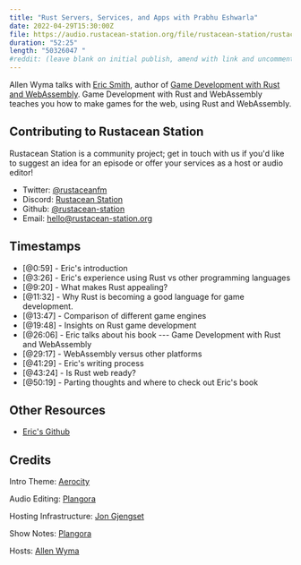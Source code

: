 ```yaml
---
title: "Rust Servers, Services, and Apps with Prabhu Eshwarla"
date: 2022-04-29T15:30:00Z
file: https://audio.rustacean-station.org/file/rustacean-station/rustacean-station-e066-eric-smith.mp3
duration: "52:25"
length: "50326047 "
#reddit: (leave blank on initial publish, amend with link and uncomment this line after Reddit thread has been posted)
---
```

Allen Wyma talks with [Eric Smith](https://twitter.com/paytonrules), author of [Game Development with Rust and WebAssembly](https://www.packtpub.com/product/game-development-with-rust-and-webassembly/9781801070973). Game Development with Rust and WebAssembly teaches you how to make games for the web, using Rust and WebAssembly.

## Contributing to Rustacean Station

Rustacean Station is a community project; get in touch with us if you'd like to suggest an idea for an episode or offer your services as a host or audio editor!

- Twitter: [@rustaceanfm](https://twitter.com/rustaceanfm)
- Discord: [Rustacean Station](https://discord.gg/cHc3Gyc)
- Github: [@rustacean-station](https://github.com/rustacean-station/)
- Email: [hello@rustacean-station.org](mailto:hello@rustacean-station.org)

## Timestamps 
- [@0:59] - Eric's introduction
- [@3:26] - Eric's experience using Rust vs other programming languages
- [@9:20] - What makes Rust appealing?
- [@11:32] - Why Rust is becoming a good language for game development.
- [@13:47] - Comparison of different game engines
- [@19:48] - Insights on Rust game development
- [@26:06] - Eric talks about his book --- Game Development with Rust and WebAssembly
- [@29:17] - WebAssembly versus other platforms
- [@41:29] - Eric's writing process
- [@43:24] - Is Rust web ready?
- [@50:19] - Parting thoughts and where to check out Eric's book

## Other Resources
- [Eric's Github](https://github.com/paytonrules)

## Credits
Intro Theme: [Aerocity](https://twitter.com/AerocityMusic)

Audio Editing: [Plangora](https://twitter.com/plangora)

Hosting Infrastructure: [Jon Gjengset](https://twitter.com/jonhoo/)

Show Notes: [Plangora](https://twitter.com/plangora)

Hosts: [Allen Wyma](https://twitter.com/allenwyma)
